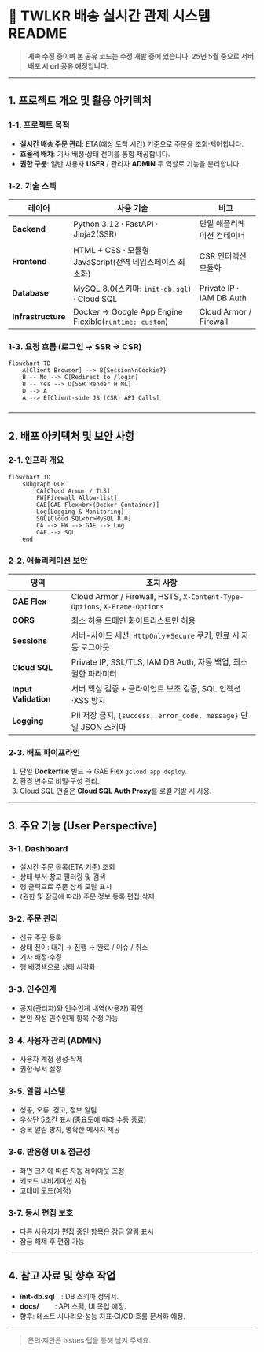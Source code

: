 # 🚚 TWLKR 배송 실시간 관제 시스템 README&#x20;

> **계속 수정 중이며 본 공유 코드는 수정 개발 중에 있습니다. 25년 5월 중으로 서버 배포 시 url 공유 예정입니다.**

---

## 1. 프로젝트 개요 및 활용 아키텍처

### 1-1. 프로젝트 목적

- **실시간 배송 주문 관리**: ETA(예상 도착 시간) 기준으로 주문을 조회·제어합니다.
- **효율적 배차**: 기사 배정·상태 전이를 통합 제공합니다.
- **권한 구분**: 일반 사용자 **USER** / 관리자 **ADMIN** 두 역할로 기능을 분리합니다.



### 1-2. 기술 스택

| 레이어                | 사용 기술                                                  | 비고                       |
| ------------------ | ------------------------------------------------------ | ------------------------ |
| **Backend**        | Python 3.12 · FastAPI · Jinja2(SSR)                    | 단일 애플리케이션 컨테이너           |
| **Frontend**       | HTML + CSS · 모듈형 JavaScript(전역 네임스페이스 최소화)             | CSR 인터랙션 모듈화             |
| **Database**       | MySQL 8.0(스키마: `init-db.sql`) · Cloud SQL              | Private IP · IAM DB Auth |
| **Infrastructure** | Docker → Google App Engine Flexible(`runtime: custom`) | Cloud Armor / Firewall   |

### 1-3. 요청 흐름 (로그인 → SSR → CSR)

```mermaid
flowchart TD
    A[Client Browser] --> B{Session\nCookie?}
    B -- No --> C[Redirect to /login]
    B -- Yes --> D[SSR Render HTML]
    D --> A
    A --> E[Client-side JS (CSR) API Calls]
```

###

---

## 2. 배포 아키텍처 및 보안 사항

### 2-1. 인프라 개요

```mermaid
flowchart TD
    subgraph GCP
        CA[Cloud Armor / TLS]
        FW[Firewall Allow-list]
        GAE[GAE Flex<br>(Docker Container)]
        Log[Logging & Monitoring]
        SQL[Cloud SQL<br>MySQL 8.0]
        CA --> FW --> GAE --> Log
        GAE --> SQL
    end
```

### 2-2. 애플리케이션 보안

| 영역                   | 조치 사항                                                                     |
| -------------------- | ------------------------------------------------------------------------- |
| **GAE Flex**         | Cloud Armor / Firewall, HSTS, `X-Content-Type-Options`, `X-Frame-Options` |
| **CORS**             | 최소 허용 도메인 화이트리스트만 허용                                                      |
| **Sessions**         | 서버-사이드 세션, `HttpOnly`+`Secure` 쿠키, 만료 시 자동 로그아웃                           |
| **Cloud SQL**        | Private IP, SSL/TLS, IAM DB Auth, 자동 백업, 최소 권한 파라미터                       |
| **Input Validation** | 서버 핵심 검증 + 클라이언트 보조 검증, SQL 인젝션·XSS 방지                                    |
| **Logging**          | PII 저장 금지, `{success, error_code, message}` 단일 JSON 스키마                   |

### 2-3. 배포 파이프라인

1. 단일 **Dockerfile** 빌드 → GAE Flex `gcloud app deploy`.
2. 환경 변수로 비밀·구성 관리.
3. Cloud SQL 연결은 **Cloud SQL Auth Proxy**를 로컬 개발 시 사용.

---

## 3. 주요 기능 (User Perspective)

### 3-1. Dashboard

- 실시간 주문 목록(ETA 기준) 조회
- 상태·부서·창고 필터링 및 검색
- 행 클릭으로 주문 상세 모달 표시
- (권한 및 잠금에 따라) 주문 정보 등록·편집·삭제

### 3-2. 주문 관리

- 신규 주문 등록
- 상태 전이: 대기 → 진행 → 완료 / 이슈 / 취소
- 기사 배정·수정
- 행 배경색으로 상태 시각화

### 3-3. 인수인계

- 공지(관리자)와 인수인계 내역(사용자) 확인
- 본인 작성 인수인계 항목 수정 가능

### 3-4. 사용자 관리 (ADMIN)

- 사용자 계정 생성·삭제
- 권한·부서 설정

### 3-5. 알림 시스템

- 성공, 오류, 경고, 정보 알림
- 우상단 5초간 표시(중요도에 따라 수동 종료)
- 중복 알림 방지, 명확한 메시지 제공

### 3-6. 반응형 UI & 접근성

- 화면 크기에 따른 자동 레이아웃 조정
- 키보드 내비게이션 지원
- 고대비 모드(예정)

### 3-7. 동시 편집 보호

- 다른 사용자가 편집 중인 항목은 잠금 알림 표시
- 잠금 해제 후 편집 가능

---

## 4. 참고 자료 및 향후 작업

- **init-db.sql** : DB 스키마 정의서.
- **docs/**      : API 스펙, UI 목업 예정.
- 향후: 테스트 시나리오·성능 지표·CI/CD 흐름 문서화 예정.

---

> 문의·제안은 Issues 탭을 통해 남겨 주세요.

